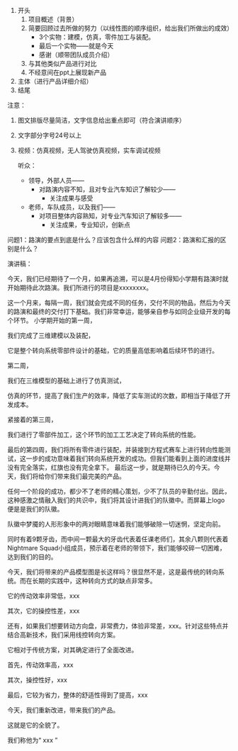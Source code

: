 
1. 开头
	1. 项目概述（背景）
	2. 简要回顾过去所做的努力（以线性图的顺序组织，给出我们所做出的成效）
		- 3个实物：建模，仿真，零件加工与装配。
		- 最后一个实物——就是今天
		- 感谢（顺带团队成员介绍）
	3. 与其他类似产品进行对比
	4. 不经意间在ppt上展现新产品
3. 主体（进行产品详细介绍）
4. 结尾

注意：
1. 图文排版尽量简洁，文字信息给出重点即可（符合演讲顺序）
2. 文字部分字号24号以上
3. 视频：仿真视频，无人驾驶仿真视频，实车调试视频

	听众：
	- 领导，外部人员——
		- 对路演内容不知，且对专业汽车知识了解较少——
			- 关注成果与感受
	- 老师，车队成员，以及我们——
		- 对项目整体内容熟知，对专业汽车知识了解较多——
			- 关注成果，专业知识，创新点

问题1：路演的要点到底是什么？应该包含什么样的内容
问题2：路演和汇报的区别是什么？


演讲稿：

今天，我们已经期待了一个月，如果再追溯，可以是4月份得知小学期有路演时就开始期待此次路演。我们所进行的项目是xxxxxxxx。

这一个月来，每隔一周，我们就会完成不同的任务，交付不同的物品，然后为今天的路演和最终的交付打下基础。我们非常幸运，能够亲自参与如同企业级开发的每个环节。
小学期开始的第一周，

我们完成了三维建模以及装配，

它是整个转向系统零部件设计的基础，它的质量高低影响着后续环节的进行。

第二周，

我们在三维模型的基础上进行了仿真测试，

仿真的环节，提高了我们生产的效率，降低了实车测试的次数，即相当于降低了开发成本。

紧接着的第三周，

我们进行了零部件加工，这个环节的加工工艺决定了转向系统的性能。

最后的第四周，我们将所有零件进行装配，并装接到方程式赛车上进行转向性能测试，这一步的成功意味着我们转向系统开发的成功。但我们能看到上面的进度线并没有完全落实，红旗也没有完全拿下。
最后这一步，就是期待已久的今天。今天，我们将给你们带来我们最完美的产品。

任何一个阶段的成功，都少不了老师的精心策划，少不了队员的辛勤付出。因此，这种感激之情融入我们的共识中，我们将其设计进我们的队徽中。而屏幕上logo便是是我们的队徽。

队徽中梦魇的人形形象中的两对眼睛意味着我们能够破除一切迷惘，坚定向前。

同时有着9颗牙齿，而中间一颗最大的牙齿代表着任课老师们，其余八颗则代表着Nightmare Squad小组成员，预示着在老师的带领下，我们能够咬碎一切困难，达到我们的目的。

今天，我们将带来的产品模型图是长这样吗？很显然不是，这是最传统的转向系统。而在长期的实践中，这种转向方式的缺点非常多。

它的传动效率非常低，xxx

其次，它的操控性差，xxx

还有，如果我们想要转动方向盘，非常费力，体验非常差，xxx。针对这些特点并结合高新技术，我们采用线控转向方案。

它相对于传统方案，对其确定进行了全面改进。

首先，传动效率高，xxx

其次，操控性好，xxx

最后，它较为省力，整体的舒适性得到了提高，xxx

今天，我们重新改进，带来我们的产品。

这就是它的全貌了。

我们称他为“ xxx ”






